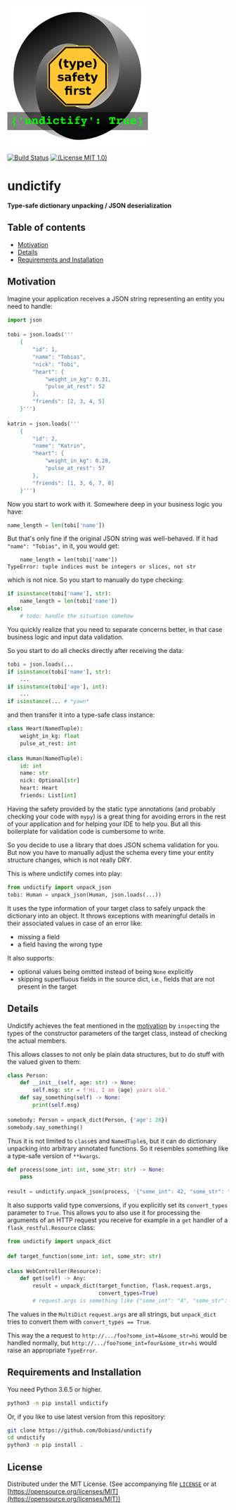 ![logo](logo/undictify.png)

[![Build Status](https://travis-ci.org/Dobiasd/undictify.svg?branch=master)][travis]
[![(License MIT 1.0)](https://img.shields.io/badge/license-MIT%201.0-blue.svg)][license]

[travis]: https://travis-ci.org/Dobiasd/undictify
[license]: LICENSE


undictify
=========
**Type-safe dictionary unpacking / JSON deserialization**


Table of contents
-----------------
  * [Motivation](#motivation)
  * [Details](#details)
  * [Requirements and Installation](#requirements-and-installation)


Motivation
----------

Imagine your application receives a JSON string representing an entity you need to handle:

```python
import json

tobi = json.loads('''
    {
        "id": 1,
        "name": "Tobias",
        "nick": "Tobi",
        "heart": {
            "weight_in_kg": 0.31,
            "pulse_at_rest": 52
        },
        "friends": [2, 3, 4, 5]
    }''')

katrin = json.loads('''
    {
        "id": 2,
        "name": "Katrin",
        "heart": {
            "weight_in_kg": 0.28,
            "pulse_at_rest": 57
        },
        "friends": [1, 3, 6, 7, 8]
    }''')
```

Now you start to work with it. Somewhere deep in your business logic you have:
```python
name_length = len(tobi['name'])
```
But that's only fine if the original JSON string was well-behaved.
If it had `"name": "Tobias",` in it, you would get:
```
    name_length = len(tobi['name'])
TypeError: tuple indices must be integers or slices, not str
```
which is not nice. So you start to manually do type checking:
```python
if isinstance(tobi['name'], str):
    name_length = len(tobi['name'])
else:
    # todo: handle the situation somehow
```

You quickly realize that you need to separate concerns better,
in that case business logic and input data validation.

So you start to do all checks directly after receiving the data:
```python
tobi = json.loads(...
if isinstance(tobi['name'], str):
    ...
if isinstance(tobi['age'], int):
    ...
if isinstance(... # *yawn*
```

and then transfer it into a type-safe class instance:
```python
class Heart(NamedTuple):
    weight_in_kg: float
    pulse_at_rest: int

class Human(NamedTuple):
    id: int
    name: str
    nick: Optional[str]
    heart: Heart
    friends: List[int]
```

Having the safety provided by the static type annotations (and probably checking your code with `mypy`) is a great thing for avoiding errors in the rest of your application and for helping your IDE to help you.
But all this boilerplate for validation code is cumbersome to write. 

So you decide to use a library that does JSON schema validation for you.
But now you have to manually adjust the schema every time your entity structure changes, which is not really DRY.

This is where undictify comes into play:
```python
from undictify import unpack_json
tobi: Human = unpack_json(Human, json.loads(...))
```

It uses the type information of your target class to safely unpack the dictionary into an object.
It throws exceptions with meaningful details in their associated values in case of an error like:
- missing a field
- a field having the wrong type

It also supports:
- optional values being omitted instead of being `None` explicitly
- skipping superfluous fields in the source dict, i.e., fields that are not present in the target


Details
-------

Undictify achieves the feat mentioned in the [motivation](#motivation) by `inspect`ing the types of the constructor parameters of the target class, instead of checking the actual members.

This allows classes to not only be plain data structures, but to do stuff with the valued given to them:
```python
class Person:
    def __init__(self, age: str) -> None:
        self.msg: str = f'Hi, I am {age} years old.'
    def say_something(self) -> None:
        print(self.msg)
        
somebody: Person = unpack_dict(Person, {'age': 28})
somebody.say_something()
```

Thus it is not limited to `class`es and `NamedTuple`s,
but it can do dictionary unpacking into arbitrary annotated functions.
So it resembles something like a type-safe version of `**kwargs`.

```python
def process(some_int: int, some_str: str) -> None:
    pass

result = undictify.unpack_json(process, '{"some_int": 42, "some_str": "foo"}')
```

It also supports valid type conversions, if you explicitly set its `convert_types` parameter to `True`.
This allows you to also use it for processing the arguments of an HTTP request you receive for example in a `get` handler of a `flask_restful.Resource` class:
```python
from undictify import unpack_dict

def target_function(some_int: int, some_str: str)

class WebController(Resource):
    def get(self) -> Any:
        result = unpack_dict(target_function, flask.request.args,
                             convert_types=True)
        # request.args is something like {"some_int": "4", "some_str": "hi"}
```

The values in the `MultiDict` `request.args` are all strings, but `unpack_dict` tries to convert them with `convert_types == True`.

This way the a request to `http://.../foo?some_int=4&some_str=hi` would be handled normally,
but `http://.../foo?some_int=four&some_str=hi` would raise an appropriate `TypeError`.


Requirements and Installation
-----------------------------


You need Python 3.6.5 or higher.

```bash
python3 -m pip install undictify
```

Or, if you like to use latest version from this repository:
```bash
git clone https://github.com/Dobiasd/undictify
cd undictify
python3 -m pip install .
```


License
-------
Distributed under the MIT License.
(See accompanying file [`LICENSE`](https://github.com/Dobiasd/undictify/blob/master/LICENSE) or at
[https://opensource.org/licenses/MIT](https://opensource.org/licenses/MIT))
